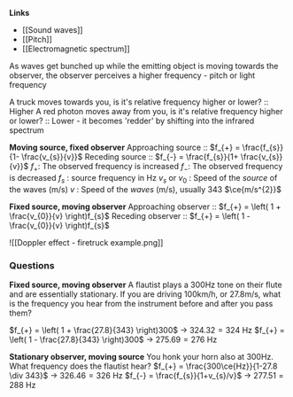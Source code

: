 **Links**
- [[Sound waves]] 
- [[Pitch]] 
- [[Electromagnetic spectrum]] 

As waves get bunched up while the emitting object is moving towards the observer, the observer perceives a higher frequency - pitch or light frequency

A truck moves towards you, is it's relative frequency higher or lower? :: Higher
A red photon moves away from you, is it's relative frequency higher or lower? :: Lower - it becomes 'redder' by shifting into the infrared spectrum


**Moving source, fixed observer**
Approaching source :: $f_{+} = \frac{f_{s}}{1- \frac{v_{s}}{v}}$
Receding source :: $f_{-} = \frac{f_{s}}{1+ \frac{v_{s}}{v}}$
$f_{+}$: The observed frequency is increased
$f_{-}$: The observed frequency is decreased
$f_{s}$ : source frequency in Hz
$v_{s}$ or $v_{0}$ : Speed of the *source* of the waves (m/s)
$v$ : Speed of the *waves* (m/s), usually $343$ $\ce{m/s^{2}}$

**Fixed source, moving observer**
Approaching observer :: $f_{+} = \left( 1 + \frac{v_{0}}{v} \right)f_{s}$
Receding observer :: $f_{+} = \left( 1 - \frac{v_{0}}{v} \right)f_{s}$


![[Doppler effect - firetruck example.png]]



### Questions
**Fixed source, moving observer**
A flautist plays a 300Hz tone on their flute and are essentially stationary. If you are driving 100km/h, or 27.8m/s, what is the frequency you hear from the instrument before and after you pass them?

$f_{+} = \left( 1 + \frac{27.8}{343} \right)300$
-> $324.32=324$ Hz
$f_{+} = \left( 1 - \frac{27.8}{343} \right)300$
-> $275.69=276$ Hz


**Stationary observer, moving source**
You honk your horn also at 300Hz. What frequency does the flautist hear?
$f_{+} = \frac{300\ce{Hz}}{1-27.8 \div 343}$
-> $326.46 = 326$ Hz
$f_{-} = \frac{f_{s}}{1+v_{s}/v}$
-> $277.51 = 288$ Hz
